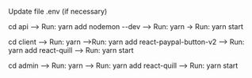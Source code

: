 
Update file .env (if necessary)

cd api --> Run: yarn add nodemon --dev
--> Run: yarn -> Run: yarn start

cd client --> Run: yarn -->Run: yarn add react-paypal-button-v2 --> Run: yarn add react-quill
 --> Run: yarn start

cd admin --> Run: yarn --> Run: yarn add react-quill
--> Run: yarn start

